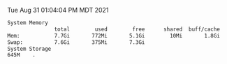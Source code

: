Tue Aug 31 01:04:04 PM MDT 2021
```bash
System Memory
               total        used        free      shared  buff/cache   available
Mem:           7.7Gi       772Mi       5.1Gi        10Mi       1.8Gi       6.6Gi
Swap:          7.6Gi       375Mi       7.3Gi
System Storage
645M	.
```
```bash
